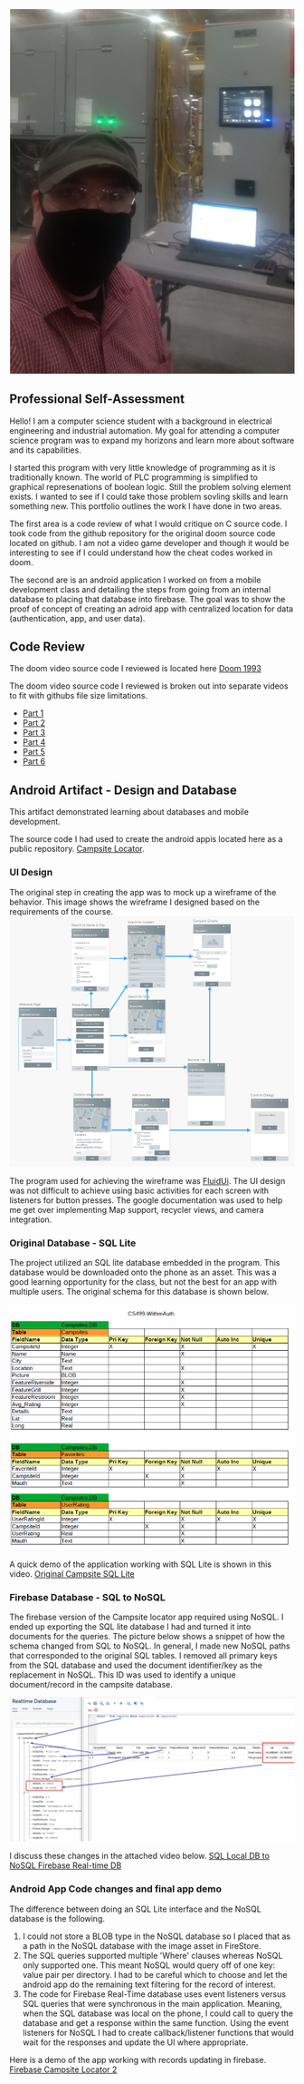 
![Image](Images/Profile_picture.png)

## Professional Self-Assessment
Hello!  I am a computer science student with a background in electrical engineering and industrial automation.  My goal for attending  a computer science program was to expand my horizons and learn more about software and its capabilities.  

I started this program with very little knowledge of programming as it is traditionally known.  The world of PLC programming is simplified to graphical represenations of boolean logic.  Still the problem solving element exists.  I wanted to see if I could take those problem sovling skills and learn something new.  This portfolio outlines the work I have done in two areas.

The first area is a code review of what I would critique on C source code.  I took code from the github repository for the original doom source code located on github.  I am not a video game developer and though it would be interesting to see if I could understand how the cheat codes worked in doom.

The second are is an android application I worked on from a mobile development class and detailing the steps from going from an internal database to placing that database into firebase.  The goal was to show the proof of concept of creating an adroid app with centralized location for data (authentication, app, and user data). 

## Code Review

The doom video source code I reviewed is located here [Doom 1993](https://github.com/id-Software/DOOM)

The doom video source code I reviewed is broken out into separate videos to fit with githubs file size limitations.
- [Part 1](Code_Review_Videos/mleith785_Cs499_Code_Review-1.m4v)
- [Part 2](Code_Review_Videos/mleith785_Cs499_Code_Review-2.m4v)
- [Part 3](Code_Review_Videos/mleith785_Cs499_Code_Review-3.m4v)
- [Part 4](Code_Review_Videos/mleith785_Cs499_Code_Review-4.m4v)
- [Part 5](Code_Review_Videos/mleith785_Cs499_Code_Review-5.m4v)
- [Part 6](Code_Review_Videos/mleith785_Cs499_Code_Review-6.m4v)


## Android Artifact - Design and Database
This artifact demonstrated learning about databases and mobile development.  

The source code I had used to create the android appis located here as a public repository. [Campsite Locator](https://github.com/mleith785/FirebaseDB).
### UI Design
The original step in creating the app was to mock up a wireframe of the behavior.  This image shows the wireframe I designed based on the requirements of the course.   ![Image](Images/Campsite_Locator_Fluid_UI.png)

The program used for achieving the wireframe was [FluidUi](Images/https://www.fluidui.com).
The UI design was not difficult to achieve using basic activities for each screen with listeners for button presses.  The google documentation was used to help me get over implementing Map support, recycler views, and camera integration.  

### Original Database - SQL Lite
The project utilized an SQL lite database embedded in the program.  This database would be downloaded onto the phone as an asset.  This was a good learning opportunity for the class, but not the best for an app with multiple users.  The original schema for this database is shown below.

![Image](Images/SQL_Lite_Schema.png)


A quick demo of the application working with SQL Lite is shown in this video.
[Original Campsite SQL Lite](Android_App_Videos/Original_SQL_Android_Demo_Smaller_size.mp4)



### Firebase Database - SQL to NoSQL
The firebase version of the Campsite locator app required using NoSQL.  I ended up exporting the SQL lite database I had and turned it into documents for the queries.  The picture below shows a snippet of how the schema changed from SQL to NoSQL.  In general, I made new NoSQL paths that corresponded to the original SQL tables.  I removed all primary keys from the SQL database and used the document identifier/key as the replacement in NoSQL.  This ID was used to identify a unique document/record in the campsite database.

![Image](Images/SQL_to_NoSQL.png)

I discuss these changes in the attached video below.
[SQL Local DB to NoSQL Firebase Real-time DB](Android_App_Videos/SQL_to_NoSQL_Overview.mp4)


### Android App Code changes and final app demo
The difference between doing an SQL Lite interface and the NoSQL database is the following.
1) I could not store a BLOB type in the NoSQL database so I placed that as a path in the NoSQL database with the image asset in FireStore.
2) The SQL queries supported multiple 'Where' clauses whereas NoSQL only supported one.  This meant NoSQL would query off of one key: value pair per directory.  I had to be careful which to choose and let the android app do the remaining text filtering for the record of interest.
3) The code for Firebase Real-Time database uses event listeners versus SQL queries that were synchronous in the main application.  Meaning, when the SQL database was local on the phone, I could call to query the database and get a response within the same function.  Using the event listeners for NoSQL I had to create callback/listener functions that would wait for the responses and update the UI where appropriate.

Here is a demo of the app working with records updating in firebase.
[Firebase Campsite Locator 2](Android_App_Videos/Firebase_Nosql_Campsite_App_Demo.mp4)






